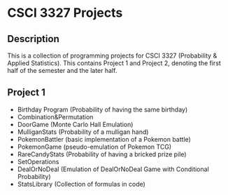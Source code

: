 # CSCI 3327 Projects

## Description

This is a collection of programming projects for CSCI 3327 (Probability & Applied Statistics).
This contains Project 1 and Project 2, denoting the first half of the semester and the later half.

## Project 1
- Birthday Program (Probability of having the same birthday)
- Combination&Permutation
- DoorGame (Monte Carlo Hall Emulation)
- MulliganStats (Probability of a mulligan hand)
- PokemonBattler (basic implementation of a Pokemon battle)
- PokemonGame (pseudo-emulation of Pokemon TCG)
- RareCandyStats (Probability of having a bricked prize pile)
- SetOperations
- DealOrNoDeal (Emulation of DealOrNoDeal Game with Conditional Probability)
- StatsLibrary (Collection of formulas in code)
